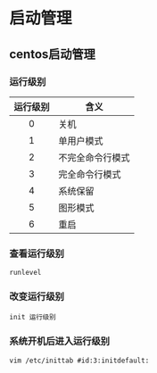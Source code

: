 # 启动管理

## centos启动管理

### 运行级别

|运行级别|含义|
|:--:|---|
|0|关机|
|1|单用户模式|
|2|不完全命令行模式|
|3|完全命令行模式|
|4|系统保留|
|5|图形模式|
|6|重启|

### 查看运行级别

```shell
runlevel
```

### 改变运行级别

```shell
init 运行级别
```

### 系统开机后进入运行级别

```shell
vim /etc/inittab #id:3:initdefault:
```